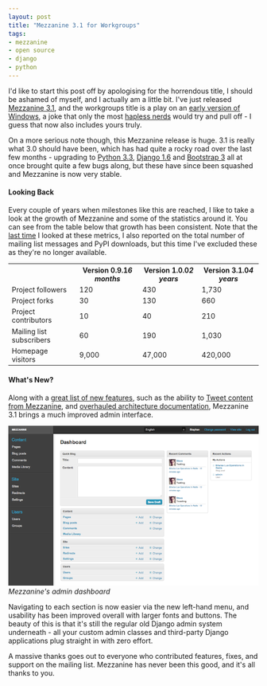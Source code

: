 ```yaml
---
layout: post
title: "Mezzanine 3.1 for Workgroups"
tags:
- mezzanine
- open source
- django
- python
---
```


I'd like to start this post off by apologising for the horrendous title, I should be ashamed of myself, and I actually am a little bit. I've just released [Mezzanine 3.1][mezzanine], and the workgroups title is a play on an [early version of Windows][windows-workgroups], a joke that only the most [hapless nerds][nerd-joke] would try and pull off - I guess that now also includes yours truly.

On a more serious note though, this Mezzanine release is huge. 3.1 is really what 3.0 should have been, which has had quite a rocky road over the last few months - upgrading to [Python 3.3][python], [Django 1.6][django] and [Bootstrap 3][bootstrap] all at once brought quite a few bugs along, but these have since been squashed and Mezzanine is now very stable.

#### Looking Back

Every couple of years when milestones like this are reached, I like to take a look at the growth of Mezzanine and some of the statistics around it. You can see from the table below that growth has been consistent. Note that the [last time][mezzanine-1-release] I looked at these metrics, I also reported on the total number of mailing list messages and PyPI downloads, but this time I've excluded these as they're no longer available.

<table class="table table-striped">
<tr>
    <th>&nbsp;</th>
    <th class="r">Version 0.9.1<em>6 months</em></th>
    <th class="r">Version 1.0.0<em>2 years</em></th>
    <th class="r">Version 3.1.0<em>4 years</em></th>
</tr>
<tr>
    <td>Project followers</td>
    <td class="r">120</td>
    <td class="r">430</td>
    <td class="r">1,730</td>
</tr>
<tr>
    <td>Project forks</td>
    <td class="r">30</td>
    <td class="r">130</td>
    <td class="r">660</td>
</tr>
<tr>
    <td>Project contributors</td>
    <td class="r">10</td>
    <td class="r">40</td>
    <td class="r">210</td>
</tr>
<tr>
    <td>Mailing list subscribers</td>
    <td class="r">60</td>
    <td class="r">190</td>
    <td class="r">1,030</td>
</tr>
<tr>
    <td>Homepage visitors</td>
    <td class="r">9,000</td>
    <td class="r">47,000</td>
    <td class="r">420,000</td>
</tr>
</table>

#### What's New?

Along with a [great list of new features][mezzanine-31-release], such as the ability to [Tweet content from Mezzanine][mezzanine-tweeting], and [overhauled architecture documentation][architecture-docs], Mezzanine 3.1 brings a much improved admin interface.

<em class="center"><img src="/static/img/mezzanine-3.1-dashboard.png"><br>Mezzanine's admin dashboard</em>

Navigating to each section is now easier via the new left-hand menu, and usability has been improved overall with larger fonts and buttons. The beauty of this is that it's still the regular old Django admin system underneath - all your custom admin classes and third-party Django applications plug straight in with zero effort.

A massive thanks goes out to everyone who contributed features, fixes, and support on the mailing list. Mezzanine has never been this good, and it's all thanks to you.

[mezzanine]: http://mezzanine.jupo.org
[windows-workgroups]: http://en.wikipedia.org/wiki/Windows_3.1x#Windows_for_Workgroups
[nerd-joke]: http://arstechnica.com/information-technology/2013/07/20-years-after-windows-3-11-linus-unveils-linux-for-workgroups/
[python]: https://www.python.org/
[django]: https://www.djangoproject.com
[bootstrap]: http://getbootstrap.com/
[mezzanine-1-release]: /2012/03/05/mezzanine-1.0-the-aftermath/
[mezzanine-31-release]: https://groups.google.com/forum/#!msg/mezzanine-users/hxIskuboeFQ/EEvW1W0UoVwJ
[mezzanine-tweeting]: http://mezzanine.jupo.org/docs/twitter-integration.html#sending-tweets
[architecture-docs]: http://mezzanine.jupo.org/docs/content-architecture.html

